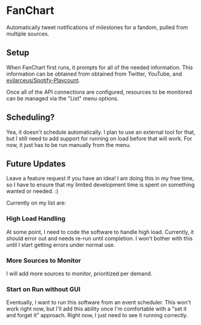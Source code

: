 # FanChart

Automatically tweet notifications of milestones for a fandom, pulled from multiple sources.

## Setup

When FanChart first runs, it prompts for all of the needed information.  This information can be obtained from obtained from Twitter, YouTube, and [evilarceus/Spotify-Playcount](https://github.com/evilarceus/Spotify-PlayCount).

Once all of the API connections are configured, resources to be monitored can be managed via the "List" menu options.

## Scheduling?

Yea, it doesn't schedule automatically.  I plan to use an external tool for that, but I still need to add support for running on load before that will work.  For now, it just has to be run manually from the menu.

## Future Updates

Leave a feature request if you have an idea!  I am doing this in my free time, so I have to ensure that my limited development time is spent on something wanted or needed.  :)

Currently on my list are:


### High Load Handling

At some point, I need to code the software to handle high load.  Currently, it should error out and needs re-run until completion.  I won't bother with this until I start getting errors under normal use.

### More Sources to Monitor

I will add more sources to monitor, prioritized per demand.

### Start on Run without GUI

Eventually, I want to run this software from an event scheduler.  This won't work right now, but I'll add this ability once I'm comfortable with a "set it and forget it" approach.  Right now, I just need to see it running correctly.

